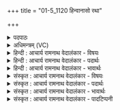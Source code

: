 +++
title = "01-5_1120 हिन्वानासो रथा"

+++
<details><summary>पदपाठः</summary>

हिन्वाना꣡सः꣢। र꣡थाः꣢꣯। इ꣣व। दधन्विरे꣢। ग꣡भ꣢꣯स्त्योः। भ꣡रा꣢꣯सः। का꣣रि꣡णा꣢म्। इ꣣व। ११२०।
</details>

<details><summary>अधिमन्त्रम् (VC)</summary>

- पवमानः सोमः
- असितः काश्यपो देवलो वा
- गायत्री
- षड्जः
</details>

<details><summary>हिन्दी : आचार्य रामनाथ वेदालंकार - विषयः</summary>

अगले मन्त्र में पुनः गुरुओं का ही विषय है।
</details>

<details><summary>हिन्दी : आचार्य रामनाथ वेदालंकार - पदार्थः</summary>

पदार्थान्वयभाषाः -  (इव) जैसे (हिन्वानासः) चलते हुए (रथाः) रथ और (इव) जैसे (कारिणाम्) भारवाहक कर्मचारियों के (भरासः) भार (गभस्त्योः) बाहुओं से (दधन्विरे) धारण किये जाते हैं, वैसे ही (सोमासः) विद्वान् गुरुजन राजा द्वारा और गृहस्थ प्रजाजनों द्वारा धन आदि के दान से (दधन्विरे) धारण किये जाते हैं। यहाँ ‘सोमासः’ पद पूर्वमन्त्र से लाया गया है ॥५॥ यहाँ उपमालङ्कार है ॥५॥
</details>

<details><summary>हिन्दी : आचार्य रामनाथ वेदालंकार - भावार्थः</summary>

भावार्थभाषाः -  जैसे मार्ग पर चलते हुए रथ घोड़ों की लगाम के नियन्त्रण द्वारा बाहुओं से धारण किये जाते हैं और जैसे सिर पर भार ढोते हुए श्रमिक उस भार को बाहुओं से धारण किये रखते हैं,वैसे ही विद्वान् गुरुजन राजकीय सहायता द्वारा धारण किये जाने चाहिएँ ॥५॥
</details>

<details><summary>संस्कृत : आचार्य रामनाथ वेदालंकार - विषयः</summary>

अथ पुनरपि गुरूणामेव विषयमाह।
</details>

<details><summary>संस्कृत : आचार्य रामनाथ वेदालंकार - पदार्थः</summary>

पदार्थान्वयभाषाः -  (हिन्वानासः) गच्छन्तः (रथाः इव) शकटाः यथा किञ्च (कारिणाम्) भारवाहिनां कर्मकराणाम् (भरासः इव) भाराः यथा (गभस्त्योः) बाह्वोः (दधन्विरे) धीयन्ते, तथैव (सोमासः) विद्वांसो गुरवः, (नृपतिना) गृहस्थैः प्रजाजनैश्च धनादिदानेन (दधन्विरे) धीयन्ते। [अत्र ‘सोमासः’ इति पदं पूर्वमन्त्रादाकृष्यते] ॥५॥ अत्रोपमालङ्कारः ॥५॥
</details>

<details><summary>संस्कृत : आचार्य रामनाथ वेदालंकार - भावार्थः</summary>

भावार्थभाषाः -  यथा मार्गं गच्छन्तो रथाः प्रग्रहनियन्त्रेण बाहुभ्यां धीयन्ते यथा वा शिरसा भारं वहन्तः श्रमिकास्तं भारं बाहुभ्यां दधति,तथैव विद्वांसो गुरुजनाः राजसाहाय्यदानेन धारणीयाः ॥५॥
</details>

<details><summary>संस्कृत : आचार्य रामनाथ वेदालंकार - पादटिप्पनी</summary>

टिप्पणी:   १.ऋ० ९।१०।२।
</details>